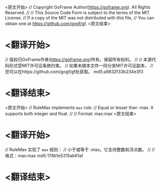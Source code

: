 
<原文开始>
// Copyright GoFrame Author(https://goframe.org). All Rights Reserved.
//
// This Source Code Form is subject to the terms of the MIT License.
// If a copy of the MIT was not distributed with this file,
// You can obtain one at https://github.com/gogf/gf.
<原文结束>

# <翻译开始>
// 版权归GoFrame作者(https://goframe.org)所有。保留所有权利。
//
// 本源代码形式受MIT许可证条款约束。
// 如果未随本文件一同分发MIT许可证副本，
// 您可以在https://github.com/gogf/gf处获取。 md5:a9832f33b234e3f3
# <翻译结束>


<原文开始>
// RuleMax implements `max` rule:
// Equal or lesser than :max. It supports both integer and float.
//
// Format: max:max
<原文结束>

# <翻译开始>
// RuleMax 实现了 `max` 规则：
// 小于或等于 :max。它支持整数和浮点数。
//
// 格式：max:max md5:178b1e5315ab61af
# <翻译结束>

